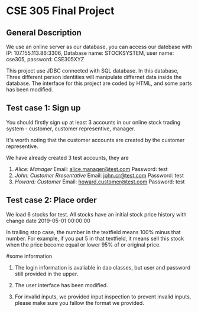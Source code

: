 # CSE 305 Final Project
## General Description
We use an online server as our database, you can access our datebase with IP: 107.155.113.86:3306, Database name: STOCKSYSTEM, user name: cse305, password: CSE305XYZ

This project use JDBC connected with SQL database. In this database, Three different person identities will manipulate differnet data inside the database. The interface for this project are coded by HTML, and some parts has been modified.
## Test case 1: Sign up
You should firstly sign up at least 3 accounts in our online stock trading system - customer, customer representive, manager.

It's worth noting that the customer accounts are created by the customer representive.

We have already created 3 test accounts, they are

1. *Alice: Manager*  Email: alice.manager@test.com Password: test
2. *John: Customer Rresentative*    Email: john.cr@test.com Password: test
3. *Howard: Customer* Email: howard.customer@test.com Password: test

## Test case 2: Place order
We load 6 stocks for test. All stocks have an initial stock price history with change date 2019-05-01 00:00:00

In trailing stop case, the number in the textfield means 100% minus that number. For example, if you put 5 in that textfield, it means sell this stock when the price become equal or lower 95% of or original price.

#some information

1. The login information is avaliable in dao classes, but user and password still provided in the upper.

2. The user interface has been modified.

3. For invalid inputs, we provided input inspection to prevent invalid inputs, please make sure you fallow the format we provided.

